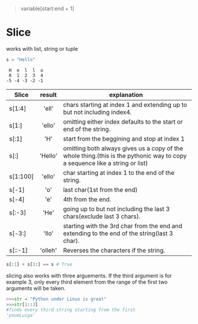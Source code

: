 > variable[start:end + 1]

# Slice
works with list, string or tuple

```python
s = "Hello"
```

```
 H  e  l  l  o
 0  1  2  3  4
-5 -4 -3 -2 -1
```
|Slice|result|explanation|
| ----|:---:|---|
s[1:4] |'ell'|chars starting at index 1 and extending up to but not including index4.|
s[1:] |'ello'| omitting either index defaults to the start or end of the string.|
s[:1] |'H'| start from the beggining and stop at index 1|
s[:] |'Hello'| omitting both always gives us a copy of the whole thing.(this is the pythonic way to copy a sequence like a string or list)|
s[1:100]|'ello'|char starting at index 1 to the end of the string.|
s[-1] |'o'|last char(1st from the end)|
s[-4] |'e' |4th from the end.|
s[:-3] |'He' |going up to but not including the last 3 chars(exclude last 3 chars).|
s[-3:] |'llo'|starting with the 3rd char from the end and extending to the end of the string(last 3 char).|
s[::-1] | 'olleh' | Reverses the characters if the string. |
```python
s[:1] + s[1:] == s # True
```

slicing also works with three arguements. If the third argument is for example 3, only every third element from the range of the first two arguments will be taken.

```python
>>>str = "Python under Linux is great"
>>>str[1::3]
#finds every third string starting from the first
'youeLuiga'
```
